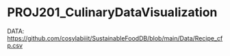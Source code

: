 # PROJ201_CulinaryDataVisualization

DATA: https://github.com/cosylabiiit/SustainableFoodDB/blob/main/Data/Recipe_cfp.csv
